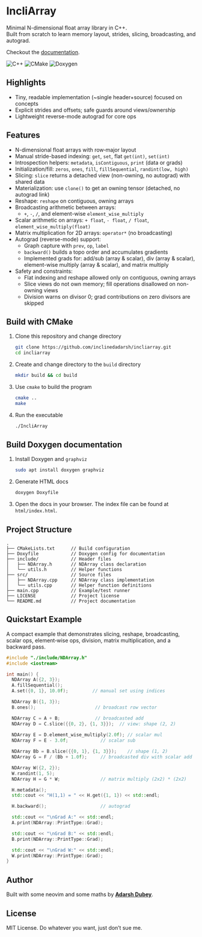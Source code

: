# IncliArray

Minimal N-dimensional float array library in C++.  
Built from scratch to learn memory layout, strides, slicing, broadcasting, and autograd.

Checkout the [documentation](https://inclinedadarsh.github.io/incliarray/).

![C++](https://img.shields.io/badge/c++-%2300599C.svg?style=for-the-badge&logo=c%2B%2B&logoColor=white) ![CMake](https://img.shields.io/badge/CMake-%23008FBA.svg?style=for-the-badge&logo=cmake&logoColor=white) ![Doxygen](https://img.shields.io/badge/doxygen-2C4AA8?style=for-the-badge&logo=doxygen&logoColor=white)

## Highlights

- Tiny, readable implementation (~single header+source) focused on concepts
- Explicit strides and offsets; safe guards around views/ownership
- Lightweight reverse-mode autograd for core ops

## Features

- N-dimensional float arrays with row‑major layout
- Manual stride-based indexing: `get`, `set`, flat `get(int)`, `set(int)`
- Introspection helpers: `metadata`, `isContiguous`, `print` (data or grads)
- Initialization/fill: `zeros`, `ones`, `fill`, `fillSequential`, `randint(low, high)`
- Slicing: `slice` returns a detached view (non-owning, no autograd) with shared data
- Materialization: use `clone()` to get an owning tensor (detached, no autograd link)
- Reshape: `reshape` on contiguous, owning arrays
- Broadcasting arithmetic between arrays:
  - `+`, `-`, `/`, and element-wise `element_wise_multiply`
- Scalar arithmetic on arrays: `+ float`, `- float`, `/ float`, `element_wise_multiply(float)`
- Matrix multiplication for 2D arrays: `operator*` (no broadcasting)
- Autograd (reverse-mode) support:
  - Graph capture with `prev`, `op`, `label`
  - `backward()` builds a topo order and accumulates gradients
  - Implemented grads for: add/sub (array & scalar), div (array & scalar),
    element-wise multiply (array & scalar), and matrix multiply
- Safety and constraints:
  - Flat indexing and reshape allowed only on contiguous, owning arrays
  - Slice views do not own memory; fill operations disallowed on non-owning views
  - Division warns on divisor 0; grad contributions on zero divisors are skipped

## Build with CMake

1. Clone this repository and change directory
    ```bash
    git clone https://github.com/inclinedadarsh/incliarray.git
    cd incliarray
    ```

2. Create and change directory to the `build` directory
    ```bash
    mkdir build && cd build
    ```

3. Use `cmake` to build the program
    ```bash
    cmake ..
    make
    ```

4. Run the executable
    ```bash
    ./IncliArray
    ```

## Build Doxygen documentation

1. Install Doxygen and `graphviz`
    ```bash
    sudo apt install doxygen graphviz
    ```

2. Generate HTML docs
    ```bash
    doxygen Doxyfile
    ```

3. Open the docs in your browser. The index file can be found at `html/index.html`.

## Project Structure

```
.
├── CMakeLists.txt      // Build configuration
├── Doxyfile            // Doxygen config for documentation
├── include/            // Header files
│   ├── NDArray.h       // NDArray class declaration
│   └── utils.h         // Helper functions
├── src/                // Source files
│   ├── NDArray.cpp     // NDArray class implementation
│   └── utils.cpp       // Helper function definitions
├── main.cpp            // Example/test runner
├── LICENSE             // Project license
└── README.md           // Project documentation
```

## Quickstart Example

A compact example that demonstrates slicing, reshape, broadcasting, scalar ops, element‑wise ops, division, matrix multiplication, and a backward pass.

```cpp
#include "./include/NDArray.h"
#include <iostream>

int main() {
  NDArray A({2, 3});
  A.fillSequential();
  A.set({0, 1}, 10.0f);         // manual set using indices

  NDArray B({1, 3});
  B.ones();                      // broadcast row vector

  NDArray C = A + B;             // broadcasted add
  NDArray D = C.slice({{0, 2}, {1, 3}});  // view: shape (2, 2)
  
  NDArray E = D.element_wise_multiply(2.0f); // scalar mul
  NDArray F = E - 3.0f;            // scalar sub

  NDArray Bb = B.slice({{0, 1}, {1, 3}});    // shape (1, 2)
  NDArray G = F / (Bb + 1.0f);     // broadcasted div with scalar add

  NDArray W({2, 2});
  W.randint(1, 5);
  NDArray H = G * W;               // matrix multiply (2x2) * (2x2)

  H.metadata();
  std::cout << "H(1,1) = " << H.get({1, 1}) << std::endl;

  H.backward();                    // autograd

  std::cout << "\nGrad A:" << std::endl;
  A.print(NDArray::PrintType::Grad);

  std::cout << "\nGrad B:" << std::endl;
  B.print(NDArray::PrintType::Grad);

  std::cout << "\nGrad W:" << std::endl;
  W.print(NDArray::PrintType::Grad);
}
```

## Author

Built with some neovim and some maths by [**Adarsh Dubey**](https://x.com/inclinedadarsh).

## License

MIT License. Do whatever you want, just don’t sue me.
